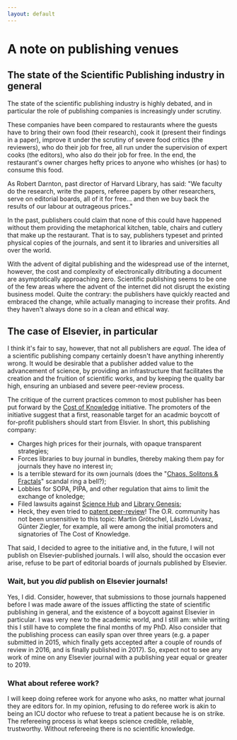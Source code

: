 ```yaml
---
layout: default
---
```


# A note on publishing venues

## The state of the Scientific Publishing industry in general

The state of the scientific publishing industry is highly debated, and in particular the role of publishing companies is increasingly under scrutiny.

These companies have been compared to restaurants where the guests have to bring their own food (their research), cook it (present their findings in a paper), improve it under the scrutiny of severe food critics (the reviewers), who do their job for free, all run under the supervision of expert cooks (the editors), who also do their job for free. In the end, the restaurant's owner charges hefty prices to anyone who whishes (or has) to consume this food.

As Robert Darnton, past director of Harvard Library, has said: "We faculty do the research, write the papers, referee papers by other researchers, serve on editorial boards, all of it for free... and then we buy back the results of our labour at outrageous prices."

In the past, publishers could claim that none of this could have happened without them providing the metaphorical kitchen, table, chairs and cutlery that make up the restaurant. That is to say, publishers typeset and printed physical copies of the journals, and sent it to libraries and universities all over the world.

With the advent of digital publishing and the widespread use of the internet, however, the cost and complexity of electronically ditributing a document are asymptotically approaching zero. Scientific publishing seems to be one of the few areas where the advent of the internet did not disrupt the existing business model. Quite the contrary: the publishers have quickly reacted and embraced the change, while actually managing to increase their profits. And they haven't always done so in a clean and ethical way.

## The case of Elsevier, in particular

I think it's fair to say, however, that not all publishers are *equal*. The idea of a scientific publishing company certainly doesn't have anything inherently wrong. It would be desirable that a publisher added value to the advancement of science, by providing an infrastructure that facilitates the creation and the fruition of scientific works, and by keeping the quality bar high, ensuring an unbiased and severe peer-review process.

The critique of the current practices common to most publisher has been put forward by the [Cost of Knowledge](http://thecostofknowledge.com/) initiative. The promoters of the initiative suggest that a first, reasonable target for an acadmic boycott of for-profit publishers should start from Elsvier. In short, this publishing company:
* Charges high prices for their journals, with opaque transparent strategies;
* Forces libraries to buy journal in bundles, thereby making them pay for journals they have no interest in;
* Is a terrible steward for its own journals (does the "[Chaos, Solitons & Fractals](http://rationalwiki.org/wiki/Mohamed_El_Naschie)" scandal ring a bell?);
* Lobbies for SOPA, PIPA, and other regulation that aims to limit the exchange of knoledge;
* Filed lawsuits against [Science Hub](https://en.wikipedia.org/wiki/Sci-Hub) and [Library Genesis](https://en.wikipedia.org/wiki/Library_Genesis);
* Heck, they even tried to [patent peer-review](https://www.eff.org/deeplinks/2016/08/stupid-patent-month-elsevier-patents-online-peer-review)!
The O.R. community has not been unsensitive to this topic: Martin Grötschel, László Lóvasz, Günter Ziegler, for example, all were among the initial promoters and signatories of The Cost of Knowledge.

That said, I decided to agree to the initiative and, in the future, I will not publish on Elsevier-published journals. I will also, should the occasion ever arise, refuse to be part of editorial boards of journals published by Elsevier.

### Wait, but you *did* publish on Elsevier journals!

Yes, I did. Consider, however, that submissions to those journals happened before I was made aware of the issues afflicting the state of scientific publishing in general, and the existence of a boycott against Elsevier in particular. I was very new to the academic world, and I still am: while writing this I still have to complete the final months of my PhD. Also consider that the publishing process can easily span over three years (e.g. a paper submitted in 2015, which finally gets accepted after a couple of rounds of review in 2016, and is finally published in 2017). So, expect not to see any work of mine on any Elsevier journal with a publishing year equal or greater to 2019.

### What about referee work?

I will keep doing referee work for anyone who asks, no matter what journal they are editors for. In my opinion, refusing to do referee work is akin to being an ICU doctor who refuese to treat a patient because he is on strike. The refereeing process is what keeps science credible, reliable, trustworthy. Without refereeing there is no scientific knowledge.
